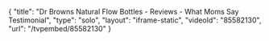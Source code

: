{
    "title": "Dr Browns Natural Flow Bottles - Reviews - What Moms Say Testimonial",
    "type": "solo",
    "layout": "iframe-static",
    "videoId": "85582130",
    "url": "\/tvpembed\/85582130"
}